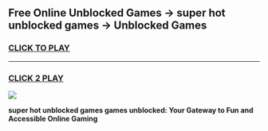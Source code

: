 
## Free Online Unblocked Games → super hot unblocked games → Unblocked Games
<h3>
<a href="https://premium.freeplayer.one?title=super_hot_unblocked_games&ref=21F">CLICK TO PLAY</a></h3>
<hr>

<h3>
<a href="https://premium.freeplayer.one?title=super_hot_unblocked_games&ref=21F">CLICK 2 PLAY</a>
  
</h3>

<a href="https://premium.freeplayer.one?title=super_hot_unblocked_games&ref=21F/"><img src="https://clearcache.store/games.png"></a>


**super hot unblocked games games unblocked: Your Gateway to Fun and Accessible Online Gaming**
